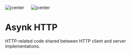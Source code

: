 ![jcenter](https://img.shields.io/badge/_jcenter_-0.0.0.30-6688ff.png?style=flat) &#x2003; ![jcenter](https://img.shields.io/badge/_Tests_-43/43-green.png?style=flat)
# Asynk HTTP
HTTP-related code shared between HTTP client and server implementations.